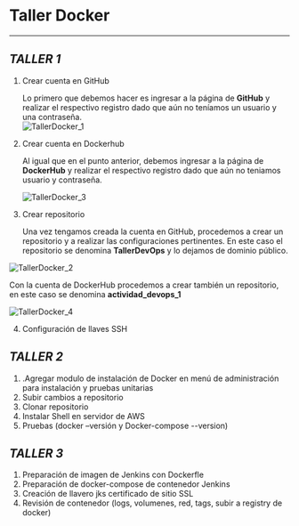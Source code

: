 # Taller Docker
---
***TALLER 1***  
-----
1. Crear cuenta en GitHub 
 
   Lo primero que debemos hacer es ingresar a la página de **GitHub** y realizar el respectivo registro dado que aún no teníamos un usuario y una contraseña.  
  ![TallerDocker_1](https://user-images.githubusercontent.com/126521214/225089210-ede3a1b5-c32e-4a6f-aa67-e3d1ba4c33b6.png)  
  
2. Crear cuenta en Dockerhub  

    Al igual que en el punto anterior, debemos ingresar a la página de **DockerHub** y realizar el respectivo registro dado que aún no teniamos usuario y contraseña.

    ![TallerDocker_3](https://user-images.githubusercontent.com/126521214/225091828-d9a0f7a2-6a14-4dd5-934f-6c0912f9f72a.png)  
    
3. Crear repositorio 
 
   Una vez tengamos creada la cuenta en GitHub, procedemos a crear un repositorio y a realizar las configuraciones pertinentes. En este caso el repositorio se            denomina **TallerDevOps** y lo dejamos de dominio público.
  
  ![TallerDocker_2](https://user-images.githubusercontent.com/126521214/225089229-7a6100a0-2966-4811-bf7b-6de94531b902.png)
  
  Con la cuenta de DockerHub procedemos a crear también un repositorio, en este caso se denomina **actividad_devops_1**

  ![TallerDocker_4](https://user-images.githubusercontent.com/126521214/225091837-7f9e3113-5a18-47e2-8f74-60f6d10d2561.png)

4. Configuración de llaves SSH



***TALLER 2***  
-----
1. .Agregar modulo de instalación de Docker en menú de administración para instalación y pruebas unitarias
2. Subir cambios a repositorio
3. Clonar repositorio
4. Instalar Shell en servidor de AWS
5. Pruebas (docker –versión y Docker-compose --version)

***TALLER 3***  
-----
1. Preparación de imagen de Jenkins con Dockerfle
2. Preparación de docker-compose de contenedor Jenkins
3. Creación de llavero jks certificado de sitio SSL
4. Revisión de contenedor (logs, volumenes, red, tags, subir a registry de docker)

